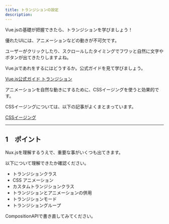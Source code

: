 ```yaml
---
title: トランジションの設定
description:  
---
```


Vue.jsの基礎が把握できたら、トランジションを学びましょう！

優れたUIには、アニメーションなどの動きが不可欠です。

ユーザーがクリックしたり、スクロールしたタイミングでフワッと自然に文字やボタンが出てきたりしますよね。

Vue.jsであれをするにはどうするか。公式ガイドを見て学びましょう。


[Vue.js公式ガイド トランジション](https://ja.vuejs.org/guide/built-ins/transition.html#the-transition-component)

アニメーションを自然な動きにするために、CSSイージングを使うと効果的です。

CSSイージングについては、以下の記事がよくまとまっています。

[CSSイージング](https://ics.media/entry/18730/)

---
## 1　ポイント

Nux.jsを理解するうえで、重要な事がいくつも出てきます。

以下について理解できたか確認ください。

- トランジションクラス
- CSS アニメーション
- カスタムトランジションクラス
- トランジションとアニメーションの併用
- トランジションモード
- トランジショングループ


CompositionAPIで書き直してみてください。


